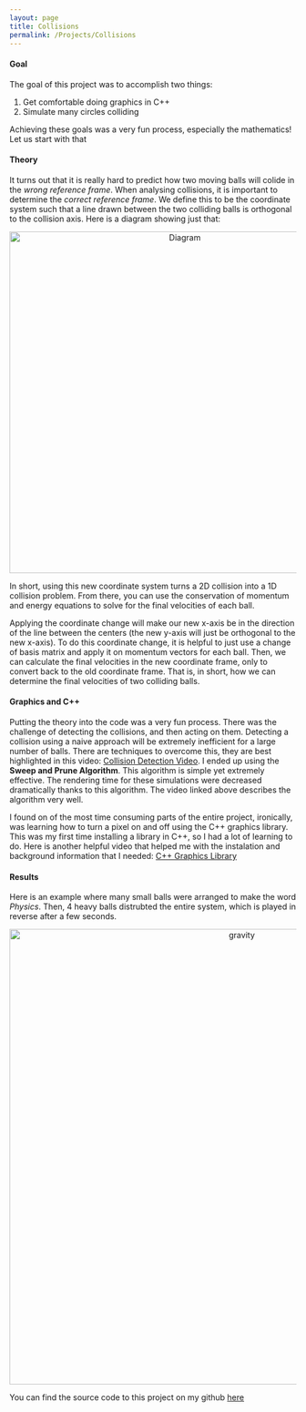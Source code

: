 ```yaml
---
layout: page
title: Collisions
permalink: /Projects/Collisions
---
```


#### Goal
The goal of this project was to accomplish two things:
1. Get comfortable doing graphics in C++
2. Simulate many circles colliding

Achieving these goals was a very fun process, especially the mathematics! Let us start with that

#### Theory
It turns out that it is really hard to predict how two moving balls will colide in the *wrong reference frame*. When analysing collisions, it is important to determine the *correct reference frame*. We define this to be the coordinate system such that a line drawn between the two colliding balls is orthogonal to the collision axis. Here is a diagram showing just that:
<p style="text-align:center;"><img src="../../images/collision.jpg" alt="Diagram" style="width:600px" class="center"></p> 
In short, using this new coordinate system turns a 2D collision into a 1D collision problem. From there, you can use the conservation of momentum and energy equations to solve for the final velocities of each ball.   

Applying the coordinate change will make our new x-axis be in the direction of the line between the centers (the new y-axis will just be orthogonal to the new x-axis). To do this coordinate change, it is helpful to just use a change of basis matrix and apply it on momentum vectors for each ball. Then, we can calculate the final velocities in the new coordinate frame, only to convert back to the old coordinate frame. That is, in short, how we can determine the final velocities of two colliding balls. 

#### Graphics and C++
Putting the theory into the code was a very fun process. There was the challenge of detecting the collisions, and then acting on them. Detecting a collision using a naive approach will be extremely inefficient for a large number of balls. There are techniques to overcome this, they are best highlighted in this video: <a href="https://www.youtube.com/watch?v=eED4bSkYCB8">Collision Detection Video</a>. I ended up using the **Sweep and Prune Algorithm**. This algorithm is simple yet extremely effective. The rendering time for these simulations were decreased dramatically thanks to this algorithm. The video linked above describes the algorithm very well.

I found on of the most time consuming parts of the entire project, ironically, was learning how to turn a pixel on and off using the C++ graphics library. This was my first time installing a library in C++, so I had a lot of learning to do. Here is another helpful video that helped me with the instalation and background information that I needed: <a href="https://www.youtube.com/watch?v=AUFZnA3lW_Q">C++ Graphics Library</a>   


#### Results
Here is an example where many small balls were arranged to make the word *Physics*. Then, 4 heavy balls distrubted the entire system, which is played in reverse after a few seconds.
<p style="text-align:center;"><img src="../../images/physics.png" alt="gravity" style="width:800px" class="center"></p> 

You can find the source code to this project on my github <a href="https://github.com/danielabrahamgit/collisionsplusplus">here</a>